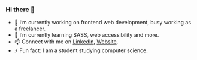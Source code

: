 ### Hi there 👋

- 🔭 I’m currently working on frontend web development, busy working as a freelancer.
- 🌱 I’m currently learning SASS, web accessibility and more.
- 📫 Connect with me on [LinkedIn](https://www.linkedin.com/in/muhammadsafwanmalik/), [Website](https://maliksafwan.netlify.app/).
- ⚡ Fun fact: I am a student studying computer science.

<!--
**ssafwann/ssafwann** is a ✨ _special_ ✨ repository because its `README.md` (this file) appears on your GitHub profile.

Here are some ideas to get you started:

- 🔭 I’m currently working on ...
- 🌱 I’m currently learning ...
- 👯 I’m looking to collaborate on ...
- 🤔 I’m looking for help with ...
- 💬 Ask me about ...
- 📫 How to reach me: ...
- 😄 Pronouns: ...
- ⚡ Fun fact: ...
-->
